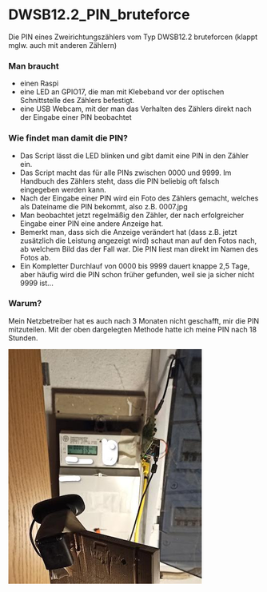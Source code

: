 # DWSB12.2_PIN_bruteforce
Die PIN eines Zweirichtungszählers vom Typ DWSB12.2 bruteforcen (klappt mglw. auch mit anderen Zählern)

### Man braucht 
* einen Raspi
* eine LED an GPIO17, die man mit Klebeband vor der optischen Schnittstelle des Zählers befestigt.
* eine USB Webcam, mit der man das Verhalten des Zählers direkt nach der Eingabe einer PIN beobachtet 

### Wie findet man damit die PIN?
* Das Script lässt die LED blinken und gibt damit eine PIN in den Zähler ein.
* Das Script macht das für alle PINs zwischen 0000 und 9999. Im Handbuch des Zählers steht, dass die PIN beliebig oft falsch eingegeben werden kann.
* Nach der Eingabe einer PIN wird ein Foto des Zählers gemacht, welches als Dateiname die PIN bekommt, also z.B. 0007.jpg
* Man beobachtet jetzt regelmäßig den Zähler, der nach erfolgreicher Eingabe einer PIN eine andere Anzeige hat.
* Bemerkt man, dass sich die Anzeige verändert hat (dass z.B. jetzt zusätzlich die Leistung angezeigt wird) schaut man auf den Fotos nach, ab welchem Bild das der Fall war. Die PIN liest man direkt im Namen des Fotos ab.
* Ein Kompletter Durchlauf von 0000 bis 9999 dauert knappe 2,5 Tage, aber häufig wird die PIN schon früher gefunden, weil sie ja sicher nicht 9999 ist...

### Warum?
Mein Netzbetreiber hat es auch nach 3 Monaten nicht geschafft, mir die PIN mitzuteilen. Mit der oben dargelegten Methode hatte ich meine PIN nach 18 Stunden.

![Versuchsaufbau](https://github.com/kaback/DWSB12.2_PIN_bruteforce/blob/main/DWSB.jpg?raw=true)
